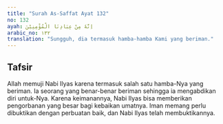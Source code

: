 ```yaml
---
title: "Surah As-Saffat Ayat 132"
no: 132
ayah: اِنَّهٗ مِنْ عِبَادِنَا الْمُؤْمِنِيْنَ
arabic_no: ١٣٢
translation: "Sungguh, dia termasuk hamba-hamba Kami yang beriman."
---
```


## Tafsir

Allah memuji Nabi Ilyas karena termasuk salah satu hamba-Nya yang beriman. Ia seorang yang benar-benar beriman sehingga ia mengabdikan diri untuk-Nya. Karena keimanannya, Nabi Ilyas bisa memberikan pengorbanan yang besar bagi kebaikan umatnya. Iman memang perlu dibuktikan dengan perbuatan baik, dan Nabi Ilyas telah membuktikannya.